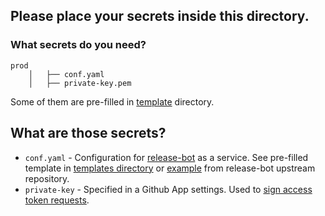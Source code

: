 ## Please place your secrets inside this directory.

### What secrets do you need?

```
prod
    │   ├── conf.yaml
    │   ├── private-key.pem
```

Some of them are pre-filled in [template](/secrets/template) directory.

## What are those secrets?

* `conf.yaml` - Configuration for [release-bot](https://github.com/user-cont/release-bot) as a service. See pre-filled template in [templates directory](/secrets/template/conf.yaml) or [example](https://github.com/user-cont/release-bot/blob/master/conf.yaml) from release-bot upstream repository.
* `private-key` - Specified in a Github App settings. Used to [sign access token requests](https://developer.github.com/apps/building-github-apps/authenticating-with-github-apps/#authenticating-as-a-github-app).

